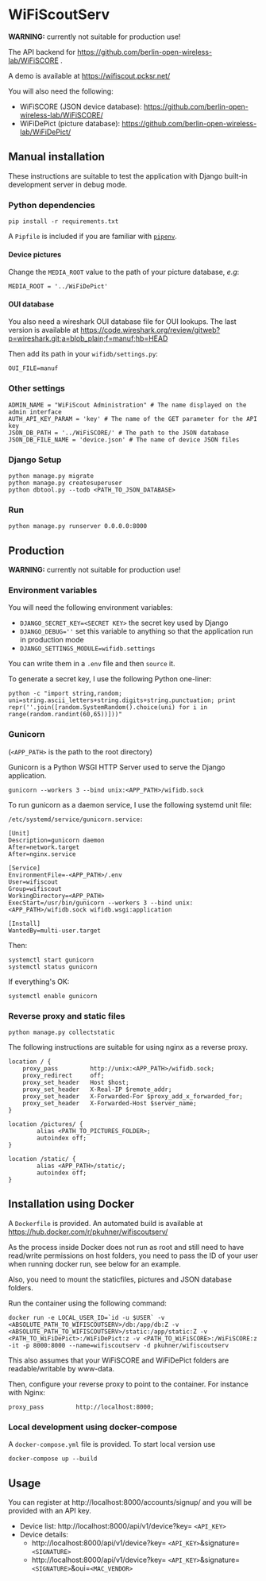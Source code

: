 # WiFiScoutServ

**WARNING:** currently not suitable for production use!

The API backend for https://github.com/berlin-open-wireless-lab/WiFiSCORE .

A demo is available at https://wifiscout.pcksr.net/

You will also need the following:
- WiFiSCORE (JSON device database): https://github.com/berlin-open-wireless-lab/WiFiSCORE/
- WiFiDePict (picture database): https://github.com/berlin-open-wireless-lab/WiFiDePict/

## Manual installation

These instructions are suitable to test the application with Django built-in development server in debug mode.

### Python dependencies

```
pip install -r requirements.txt
```

A `Pipfile` is included if you are familiar with [`pipenv`](https://github.com/kennethreitz/pipenv).

#### Device pictures

Change the `MEDIA_ROOT` value to the path of your picture database, *e.g*:

```
MEDIA_ROOT = '../WiFiDePict'
```

#### OUI database

You also need a wireshark OUI database file for OUI lookups. The last version is available at https://code.wireshark.org/review/gitweb?p=wireshark.git;a=blob_plain;f=manuf;hb=HEAD

Then add its path in your `wifidb/settings.py`:

```
OUI_FILE=manuf
```

### Other settings

```
ADMIN_NAME = "WiFiScout Administration" # The name displayed on the admin interface
AUTH_API_KEY_PARAM = 'key' # The name of the GET parameter for the API key
JSON_DB_PATH = '../WiFiSCORE/' # The path to the JSON database
JSON_DB_FILE_NAME = 'device.json' # The name of device JSON files
```

### Django Setup

```
python manage.py migrate
python manage.py createsuperuser
python dbtool.py --todb <PATH_TO_JSON_DATABASE>
```

### Run

`python manage.py runserver 0.0.0.0:8000`

## Production

**WARNING:** currently not suitable for production use!

### Environment variables

You will need the following environment variables:

- `DJANGO_SECRET_KEY=<SECRET KEY>` the secret key used by Django
- `DJANGO_DEBUG=''` set this variable to anything so that the application run in production mode
- `DJANGO_SETTINGS_MODULE=wifidb.settings`

You can write them in a `.env` file and then `source` it.

To generate a secret key, I use the following Python one-liner:

```
python -c "import string,random; uni=string.ascii_letters+string.digits+string.punctuation; print repr(''.join([random.SystemRandom().choice(uni) for i in range(random.randint(60,65))]))"
```

### Gunicorn

(`<APP_PATH>` is the path to the root directory)

Gunicorn is a Python WSGI HTTP Server used to serve the Django application.

```
gunicorn --workers 3 --bind unix:<APP_PATH>/wifidb.sock
```

To run gunicorn as a daemon service, I use the following systemd unit file:

`/etc/systemd/service/gunicorn.service:`
```
[Unit]
Description=gunicorn daemon
After=network.target
After=nginx.service

[Service]
EnvironmentFile=-<APP_PATH>/.env
User=wifiscout
Group=wifiscout
WorkingDirectory=<APP_PATH>
ExecStart=/usr/bin/gunicorn --workers 3 --bind unix:<APP_PATH>/wifidb.sock wifidb.wsgi:application

[Install]
WantedBy=multi-user.target
```

Then:
```
systemctl start gunicorn
systemctl status gunicorn
```

If everything's OK:
```
systemctl enable gunicorn
```

### Reverse proxy and static files

```
python manage.py collectstatic
```

The following instructions are suitable for using nginx as a reverse proxy.

```
location / {
    proxy_pass         http://unix:<APP_PATH>/wifidb.sock;
    proxy_redirect     off;
    proxy_set_header   Host $host;
    proxy_set_header   X-Real-IP $remote_addr;
    proxy_set_header   X-Forwarded-For $proxy_add_x_forwarded_for;
    proxy_set_header   X-Forwarded-Host $server_name;
}

location /pictures/ {
        alias <PATH_TO_PICTURES_FOLDER>;
        autoindex off;
}

location /static/ {
        alias <APP_PATH>/static/;
        autoindex off;
}
```

## Installation using Docker

A `Dockerfile` is provided.
An automated build is available at https://hub.docker.com/r/pkuhner/wifiscoutserv/

As the process inside Docker does not run as root and still need 
to have read/write permissions on host folders, you need to pass
the ID of your user when running docker run, see below for an example. 

Also, you need to mount the staticfiles, pictures and JSON database folders.

Run the container using the following command:

```
docker run -e LOCAL_USER_ID=`id -u $USER` -v <ABSOLUTE_PATH_TO_WIFISCOUTSERV>/db:/app/db:Z -v <ABSOLUTE_PATH_TO_WIFISCOUTSERV>/static:/app/static:Z -v <PATH_TO_WiFiDePict>:/WiFiDePict:z -v <PATH_TO_WiFiSCORE>:/WiFiSCORE:z  -it -p 8000:8000 --name=wifiscoutserv -d pkuhner/wifiscoutserv
```

This also assumes that your WiFiSCORE and WiFiDePict folders are readable/writable by www-data.

Then, configure your reverse proxy to point to the container. For instance with Nginx:

```
proxy_pass         http://localhost:8000;
```

### Local development using docker-compose

A `docker-compose.yml` file is provided.
To start local version use

    docker-compose up --build

## Usage

You can register at http://localhost:8000/accounts/signup/ and you will be provided with an API key.

- Device list: http://localhost:8000/api/v1/device?key= `<API_KEY>`
- Device details:
    - http://localhost:8000/api/v1/device?key= `<API_KEY>`&signature=`<SIGNATURE>`
    - http://localhost:8000/api/v1/device?key= `<API_KEY>`&signature=`<SIGNATURE>`&oui=`<MAC_VENDOR>`
